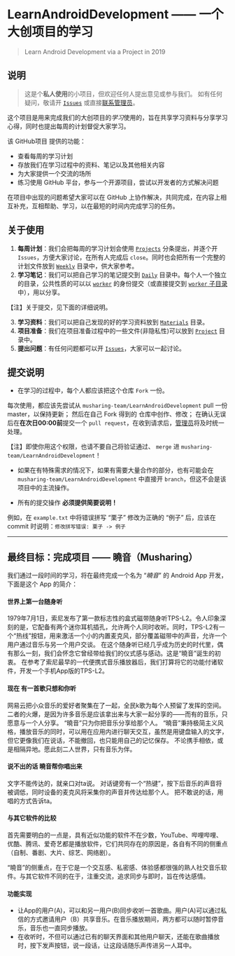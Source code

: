 # LearnAndroidDevelopment —— 一个大创项目的学习

> Learn Android Development via a Project in 2019

## 说明

> 这是个**私人使用**的小项目，但欢迎任何人提出意见或参与我们。
> 如有任何疑问，敬请开 [`Issues`](https://github.com/musharing-team/LearnAndroidDevelopment/issues) 或直接[联系管理员](mailto:cdfmlr@163.com)。

这个项目是用来完成我们的大创项目的*学习*使用的，旨在共享学习资料与分享学习心得，同时也提出每周的计划督促大家学习。

该 GitHub项目 提供的功能：

* 查看每周的学习计划
* 存放我们在学习过程中的资料、笔记以及其他相关内容
* 为大家提供一个交流的场所
* 练习使用 GitHub 平台，参与一个开源项目，尝试以开发者的方式解决问题

在项目中出现的问题希望大家可以在 GitHub 上协作解决，共同完成，在内容上相互补充，互相帮助、学习，以在最短的时间内完成学习的任务。

## 关于使用

1. **每周计划**：我们会把每周的学习计划会使用 [`Projects`](https://github.com/musharing-team/LearnAndroidDevelopment/projects) 分条提出，并逐个开 `Issues`，方便大家讨论，在所有人完成后 `close`。同时也会把所有一个完整的计划文件放到 [`Weekly`](https://github.com/musharing-team/LearnAndroidDevelopment/tree/master/Weekly) 目录中，供大家参考。
2. **学习笔记**：我们可以把自己学习的笔记提交到 [`Daily`](https://github.com/musharing-team/LearnAndroidDevelopment/tree/master/Daily) 目录中。每个人一个独立的目录，公共性质的可以以 [`worker`](https://github.com/orgs/musharing-team/people/musharingWorker) 的身份提交（或直接提交到 [`worker` 子目录](https://github.com/musharing-team/LearnAndroidDevelopment/tree/master/Daily/worker)中），用以分享。

【注】关于提交，见下面的详细说明。

3. **学习资料**：我们可以把自己发现的好的学习资料放到 [`Materials`](https://github.com/musharing-team/LearnAndroidDevelopment/tree/master/Materials) 目录。
4. **项目准备**：我们在项目准备过程中的一些文件(非隐私性)可以放到 [`Project`](https://github.com/musharing-team/LearnAndroidDevelopment/tree/master/Project) 目录中。
4. **提出问题**：有任何问题都可以开 [`Issues`](https://github.com/musharing-team/LearnAndroidDevelopment/issues)，大家可以一起讨论。

## 提交说明

* 在学习的过程中，每个人都应该把这个仓库 `Fork` 一份。

每次使用，都应该先尝试从 `musharing-team/LearnAndroidDevelopment` pull 一份master，以保持更新；
然后在自己 Fork 得到的 仓库中创作、修改；
在确认无误后在**在次日00:00前**提交一个 `pull request`，在收到请求后，[管理员](https://github.com/cdfmlr)将及时统一处理。

【注】即使你用这个权限，也请不要自己将验证通过、 `merge` 进 `musharing-team/LearnAndroidDevelopment`！

* 如果在有特殊需求的情况下，如果有需要大量合作的部分，也有可能会在 `musharing-team/LearnAndroidDevelopment` 中直接开 `branch`，但这不会是该项目中的主流操作。

* 所有的提交操作 **必须提供简要说明！**

例如，在 `example.txt` 中将错误拼写 “栗子” 修改为正确的 “例子” 后，应该在 commit 时说明：`修改拼写错误: 栗子 -> 例子` 

---

## 最终目标：完成项目 —— 曉音（Musharing）

我们通过一段时间的学习，将在最终完成一个名为 “*曉音*” 的 Android App 开发，下面是这个 App 的简介：

#### 世界上第一台随身听

1979年7月1日，索尼发布了第一款标志性的盒式磁带随身听TPS-L2。令人印象深刻的是，它配备有两个迷你耳机插孔，允许两个人同时收听。同时，TPS-L2有一个“热线”按钮，用来激活一个小的内置麦克风，部分覆盖磁带中的声音，允许一个用户通过音乐与另一个用户交谈。
在这个随身听已经几乎成为历史的时代里，偶有那么一刻，我们会怀念它曾经带给我们的仪式感与感动。这是“曉音”诞生的初衷。
在参考了索尼最早的一代便携式音乐播放器后，我们打算将它的功能付诸软件，开发一个手机App版的TPS-L2。

#### 现在 有一首歌只想和你听

网易云把小众音乐的爱好者聚集在了一起，全民k歌为每个人预留了发挥的空间。二者的火爆，是因为许多音乐是应该拿出来与大家一起分享的——而有的音乐，只愿意与一个人分享。
“曉音”只为你把音乐分享给那个人。
“曉音”秉持极简主义风格，播放音乐的同时，可以用在应用内进行聊天交互，虽然是用键盘输入的文字，但它更像我们在说话，不能撤回，也只能用自己的记忆保存。
不论携手相依，或是相隔异地。愿此刻二人世界，只有音乐为伴。

#### 说不出的话 曉音帮你唱出来

文字不能传达的，就亲口对ta说。
对话键旁有一个“热键”，按下后音乐的声音将被调低，同时设备的麦克风将采集你的声音并传达给那个人。
把不敢说的话，用唱的方式告诉ta。


#### 与其它软件的比较
首先需要明白的一点是，具有近似功能的软件不在少数，YouTube、哔哩哔哩、优酷、腾讯、爱奇艺都是播放软件，它们共同存在的原因是，各自有不同的侧重点（自制、番剧、大片、综艺、网络剧）。

“曉音”的侧重点，在于它是一个交互感、私密感、体验感都很强的熟人社交音乐软件。与其它软件不同的在于，注重交流，追求同步与即时，旨在传达感情。

#### 功能实现

* 让App的用户(A)，可以和另一用户(B)同步收听一首歌曲。用户(A)可以通过私信的方式邀请用户（B）共享音乐。在音乐播放期间，两方都可以随时暂停音乐，音乐也一直同步播放。
* 在收听时，不但可以通过已有的聊天界面和其他用户聊天，还能在歌曲播放时，按下发声按钮，说一段话，让这段话随乐声传进另一人耳中。

